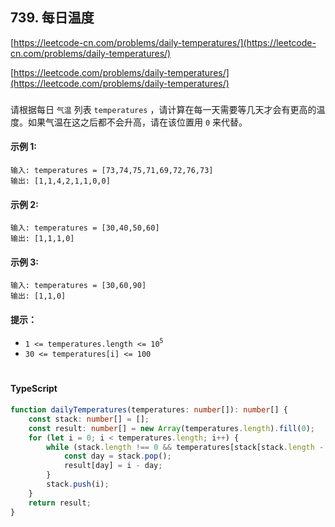 ## 739. 每日温度

[https://leetcode-cn.com/problems/daily-temperatures/](https://leetcode-cn.com/problems/daily-temperatures/)

[https://leetcode.com/problems/daily-temperatures/](https://leetcode.com/problems/daily-temperatures/)

###

请根据每日 `气温` 列表 `temperatures` ，请计算在每一天需要等几天才会有更高的温度。如果气温在这之后都不会升高，请在该位置用 `0` 来代替。

#### 示例 1:

```
输入: temperatures = [73,74,75,71,69,72,76,73]
输出: [1,1,4,2,1,1,0,0]
```

#### 示例 2:

```
输入: temperatures = [30,40,50,60]
输出: [1,1,1,0]
```

#### 示例 3:

```
输入: temperatures = [30,60,90]
输出: [1,1,0]
```

#### 提示：

-   `1 <= temperatures.length <= 10`<sup>`5`</sup>
-   `30 <= temperatures[i] <= 100`

#

#### TypeScript

```ts
function dailyTemperatures(temperatures: number[]): number[] {
    const stack: number[] = [];
    const result: number[] = new Array(temperatures.length).fill(0);
    for (let i = 0; i < temperatures.length; i++) {
        while (stack.length !== 0 && temperatures[stack[stack.length - 1]] < temperatures[i]) {
            const day = stack.pop();
            result[day] = i - day;
        }
        stack.push(i);
    }
    return result;
}
```
